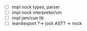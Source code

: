 - [ ] impl nock types, parser
- [ ] impl nock interpreter/vm
- [ ] impl jam/cue lib
- [ ] lean4export ?-> jock AST? -> nock
